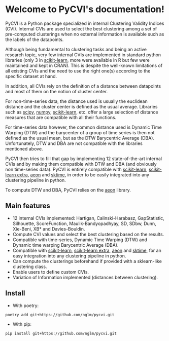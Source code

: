 # Welcome to PyCVI's documentation!

PyCVI is a Python package specialized in internal Clustering Validity Indices (CVI). Internal CVIs are used to select the best clustering among a set of pre-computed clusterings when no external information is available such as the labels of the datapoints.

Although being fundamental to clustering tasks and being an active research topic, very few internal CVIs are implemented in standard python libraries (only 3 in [scikit-learn](https://scikit-learn.org/stable/index.html), more were available in R but few were maintained and kept in CRAN). This is despite the well-known limitations of all existing CVIs and the need to use the right one(s) according to the specific dataset at hand.

In addition, all CVIs rely on the definition of a distance between datapoints and most of them on the notion of cluster center.

For non-time-series data, the distance used is usually the euclidean distance and the cluster center is defined as the usual average. Libraries such as [scipy](https://docs.scipy.org/doc/scipy/index.html), [numpy](https://numpy.org/doc/stable/), [scikit-learn](https://scikit-learn.org/stable/index.html), etc. offer a large selection of distance measures that are compatible with all their functions.

For time-series data however, the common distance used is Dynamic Time Warping (DTW) and the barycenter of a group of time series is then not defined as the usual mean, but as the DTW Barycentric Average (DBA). Unfortunately, DTW and DBA are not compatible with the libraries mentioned above.

PyCVI then tries to fill that gap by implementing 12 state-of-the-art internal CVIs and by making them compatible with DTW and DBA (and obviously non time-series data). PyCVI is entirely compatible with [scikit-learn](https://scikit-learn.org/stable/index.html), [scikit-learn extra](https://scikit-learn-extra.readthedocs.io/en/stable/), [aeon](https://www.aeon-toolkit.org/en/latest/index.html) and [sktime](https://www.sktime.net/en/stable/index.html), in order to be easily integrated into any clustering pipeline in python.

To compute DTW and DBA, PyCVI relies on the [aeon](https://www.aeon-toolkit.org/en/latest/index.html) library.

## Main features

- 12 internal CVIs implemented: Hartigan, Calinski-Harabasz, GapStatistic, Silhouette, ScoreFunction, Maulik-Bandyopadhyay, SD, SDbw, Dunn, Xie-Beni, XB* and Davies-Bouldin.
- Compute CVI values and select the best clustering based on the results.
- Compatible with time-series, Dynamic Time Warping (DTW) and Dynamic time warping Barycentric Average (DBA).
- Compatible with [scikit-learn](https://scikit-learn.org/stable/index.html), [scikit-learn extra](https://scikit-learn-extra.readthedocs.io/en/stable/), [aeon](https://www.aeon-toolkit.org/en/latest/index.html) and [sktime](https://www.sktime.net/en/stable/index.html), for an easy integration into any clustering pipeline in python.
- Can compute the clusterings beforehand if provided with a sklearn-like clustering class.
- Enable users to define custom CVIs.
- Variation of Information implemented (distances between clustering).

## Install

- With poetry:

```bash
poetry add git+https://github.com/nglm/pycvi.git
```

- With pip:

```bash
pip install git+https://github.com/nglm/pycvi.git
```

